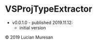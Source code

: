# VSProjTypeExtractor

* v0.0.1.0 - published 2019.11.12:
	 - initial version

© 2019 Lucian Muresan
